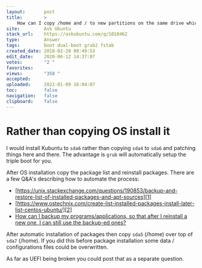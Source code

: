 ```yaml
---
layout:       post
title:        >
    How can I copy ∕home and ∕ to new partitions on the same drive which I can boot into for testing.
site:         Ask Ubuntu
stack_url:    https://askubuntu.com/q/1010462
type:         Answer
tags:         boot dual-boot grub2 fstab
created_date: 2018-02-28 00:49:53
edit_date:    2020-06-12 14:37:07
votes:        "2 "
favorites:    
views:        "358 "
accepted:     
uploaded:     2022-01-09 16:04:07
toc:          false
navigation:   false
clipboard:    false
---
```


# Rather than copying OS install it

I would install Kubuntu to `sda6` rather than copying `sda4` to `sda6` and patching things here and there. The advantage is `grub` will automatically setup the triple boot for you.

After OS installation copy the package list and reinstall packages. There are a few Q&A's describing how to automate the process:

- [https://unix.stackexchange.com/questions/190853/backup-and-restore-list-of-installed-packages-and-apt-sources][1]
- [https://www.ostechnix.com/create-list-installed-packages-install-later-list-centos-ubuntu/][2]
- [How can I backup my programs/applications, so that after I reinstall a new one, I can still use the backup-ed ones?][3]

After automatic installation of packages then copy `sda5` (/home) over top of `sda7` (/home). If you did this before package installation some data / configurations files could be overwritten.

As far as UEFI being broken you could post that as a separate question.


  [1]: https://unix.stackexchange.com/questions/190853/backup-and-restore-list-of-installed-packages-and-apt-sources
  [2]: https://www.ostechnix.com/create-list-installed-packages-install-later-list-centos-ubuntu/
  [3]: https://askubuntu.com/questions/243387/how-can-i-backup-my-programs-applications-so-that-after-i-reinstall-a-new-one
